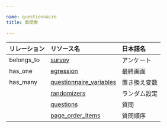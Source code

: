 ```yaml
---

name: questionnaire
title: 質問表

---
```


|リレーション|リソース名|日本語名|
|:---|:---|:---|
|belongs_to|[survey](#survey)|アンケート|
|has_one|[egression](#egression)|最終画面|
|has_many|[questionnaire_variables](#questionnaire_variable)|置き換え変数|
||[randomizers](#randomizer)|ランダム設定|
||[questions](#question)|質問|
||[page_order_items](#page_order_item)|質問順序|
